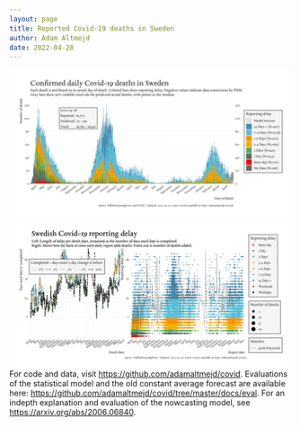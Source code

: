 ```yaml
---
layout: page
title: Reported Covid-19 deaths in Sweden
author: Adam Altmejd
date: 2022-04-28
---
```


![Graph of Swedish Covid-19 deaths with reporting delay.](deaths_lag_sweden_2022-04-28.png "Swedish Covid-19 deaths.")
![Graph of Swedish Covid-19 reporting delay in daily deaths.](lag_trend_sweden_2022-04-28.png "Trend in Swedish Covid-19 mortality reporting delay.")
For code and data, visit <https://github.com/adamaltmejd/covid>.
Evaluations of the statistical model and the old constant average forecast are available here: <https://github.com/adamaltmejd/covid/tree/master/docs/eval>.
For an indepth explanation and evaluation of the nowcasting model, see <https://arxiv.org/abs/2006.06840>.
